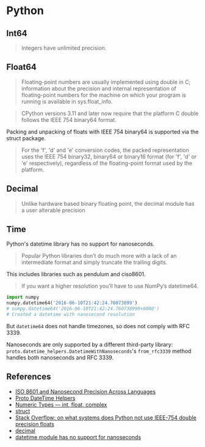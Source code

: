 # Python

## Int64

> Integers have unlimited precision.

## Float64

> Floating-point numbers are usually implemented using double in C; information about the precision and internal representation of floating-point numbers for the machine on which your program is running is available in sys.float_info.

> CPython versions 3.11 and later now require that the platform C double follows the IEEE 754 binary64 format.

Packing and unpacking of floats with IEEE 754 binary64 is supported via the struct package.

> For the 'f', 'd' and 'e' conversion codes, the packed representation uses the IEEE 754 binary32, binary64 or binary16 format (for 'f', 'd' or 'e' respectively), regardless of the floating-point format used by the platform.

## Decimal

> Unlike hardware based binary floating point, the decimal module has a user alterable precision

## Time

Python's datetime library has no support for nanoseconds.

> Popular Python libraries don’t do much more with a lack of an intermediate format and simply truncate the trailing digits.

This includes libraries such as pendulum and ciso8601.

> If you want a higher resolution you’ll have to use NumPy’s datetime64.

```python
import numpy
numpy.datetime64('2016-06-10T21:42:24.76073899')
# numpy.datetime64('2016-06-10T21:42:24.760738990+0000')
# Created a datetime with nanosecond resolution
```

But `datetime64` does not handle timezones, so does not comply with RFC 3339.

Nanoseconds are only supported by a different third-party library: `proto.datetime_helpers.DatetimeWithNanoseconds`'s `from_rfc3339` method handles both nanoseconds and RFC 3339.

## References

* [ISO 8601 and Nanosecond Precision Across Languages](https://nickb.dev/blog/iso8601-and-nanosecond-precision-across-languages/)
* [Proto DateTime Helpers](https://proto-plus-python.readthedocs.io/en/latest/reference/datetime_helpers.html)
* [Numeric Types — int, float, complex](https://docs.python.org/3/library/stdtypes.html#typesnumeric)
* [struct](https://docs.python.org/3/library/struct.html)
* [Stack Overflow: on what systems does Python not use IEEE-754 double precision floats](https://stackoverflow.com/questions/70184494/on-what-systems-does-python-not-use-ieee-754-double-precision-floats)
* [decimal](https://docs.python.org/3/library/decimal.html)
* [datetime module has no support for nanoseconds](https://github.com/python/cpython/issues/59648)